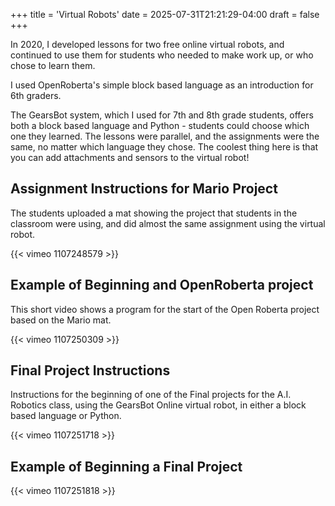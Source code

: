 +++
title = 'Virtual Robots'
date = 2025-07-31T21:21:29-04:00
draft = false
+++

In 2020, I developed lessons for  two free online virtual robots, and continued to use them for students who needed to make work up, or who chose to learn them.

I used OpenRoberta's simple block based language as an introduction for 6th graders.

The GearsBot system, which I used for 7th and 8th grade students,  offers both a block based language and Python - students could choose which one they learned. The lessons were parallel, and the assignments were the same, no matter which language they chose. The coolest thing here is that you can add attachments and sensors to the virtual robot!


## Assignment Instructions for Mario Project
The students uploaded a mat showing the project that students in the classroom were using, and did almost the same assignment using the virtual robot.

{{< vimeo 1107248579 >}}

## Example of Beginning and OpenRoberta project

This short video shows  a program for the start of the Open Roberta project based on the Mario mat.

{{< vimeo 1107250309 >}}

## Final Project Instructions

Instructions for the beginning of one of the Final projects for the A.I. Robotics class, using the GearsBot Online virtual robot, in either a block based language or Python.

{{< vimeo 1107251718 >}}

## Example of Beginning a Final Project

{{< vimeo 1107251818 >}}
